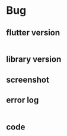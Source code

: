 # Bug

## flutter version

<!--  
$ flutter --version

or

$ flutter doctor -v

-->

<!-- and copy your log into between ``` -->

```bash

```

## library version

<!-- 
library version
-->

## screenshot

<!-- 
If possible, send the screenshot here.
 -->

## error log

```bash
```

## code

<!-- If possible, send the code at the call to between ``` -->

```dart

```